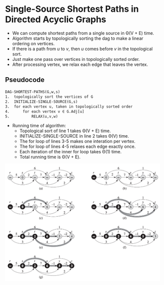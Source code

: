 # Single-Source Shortest Paths in Directed Acyclic Graphs
- We can compute shortest paths from a single source in &Theta;(V + E) time.
- Algorithm starts by topologically sorting the dag to make a linear ordering on vertices.
- If there is a path from *u* to *v*, then *u* comes before *v* in the topological sort.
- Just make one pass over vertices in topologically sorted order.
- After processing vertex, we relax each edge that leaves the vertex.

## Pseudocode

```
DAG-SHORTEST-PATHS(G,w,s)
1.  topologically sort the vertices of G
2.  INITIALIZE-SINGLE-SOURCE(G,s)
3.  for each vertex u, taken in topologically sorted order
4.      for each vertex v ∈ G.Adj[u]
5.          RELAX(u,v,w)
```

- Running time of algorithm:
    - Topological sort of line 1 takes &Theta;(V + E) time.
    - INITIALIZE-SINGLE-SOURCE in line 2 takes &Theta;(V) time.
    - The for loop of lines 3-5 makes one interation per vertex.
    - The for loop of lines 4-5 relaxes each edge exactly once.
    - Each iteration of the inner for loop takes &Theta;(1) time.
    - Total running time is &Theta;(V + E).

![alt text](https://github.com/eyc94/Notes/blob/master/images/dag_shortest_path_example.png "Image of an example of shortest path on dag")